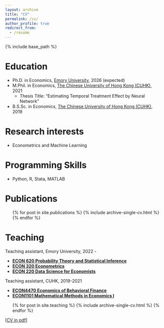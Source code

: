 ```yaml
---
layout: archive
title: "CV"
permalink: /cv/
author_profile: true
redirect_from:
  - /resume
---
```


{% include base_path %}

Education
======
* Ph.D. in Economics, [Emory University](https://economics.emory.edu/), 2026 (expected) 
* M.Phil. in Economics, [The Chinese University of Hong Kong (CUHK)](http://www.econ.cuhk.edu.hk/), 2021
  - Thesis Title: “Estimating Temporal Treatment Effect by Neural Network”
* B.S.Sc. in Economics, [The Chinese University of Hong Kong (CUHK)](http://www.econ.cuhk.edu.hk/), 2019

Research interests
======
* Econometrics and Machine Learning

<!-- Work experience
======
* Research Assistant for [Prof. Zhentao Shi](http://zhentaoshi.github.io/), Sept 2017 - Jul 2021
* Summer Intern at Banking Supervision Department, The Hong Kong Monetary Authority, Jun 2018 - Aug 2018 -->
  
Programming Skills
======
* Python, R, Stata, MATLAB 

Publications
======
  <ul>{% for post in site.publications %}
    {% include archive-single-cv.html %}
  {% endfor %}</ul>
  
<!-- Talks
======
  <ul>{% for post in site.talks %}
    {% include archive-single-talk-cv.html %}
  {% endfor %}</ul> -->
  
Teaching 
======
Teaching assistant, Emory University, 2022 - 
 * <b><u> ECON 620 Probability Theory and Statistical Inference</u> </b> <br>
 * <b><u> ECON 320 Econometrics </u></b>
 * <b><u> ECON 220 Data Science for Economists </u></b>
 
Teaching assistant, CUHK, 2019-2021
 * <b><u> ECON4470 Economics of Behavioral Finance</u> </b> <br>
 * <b><u> ECON1101 Mathematical Methods in Economics I </u></b>
<ul>{% for post in site.teaching %}
        {% include archive-single-cv.html %}
      {% endfor %}  </ul>



  
  
[[CV in pdf](/files/CV.pdf)]

<!-- Service and leadership
======
* Currently signed in to 43 different slack teams -->

